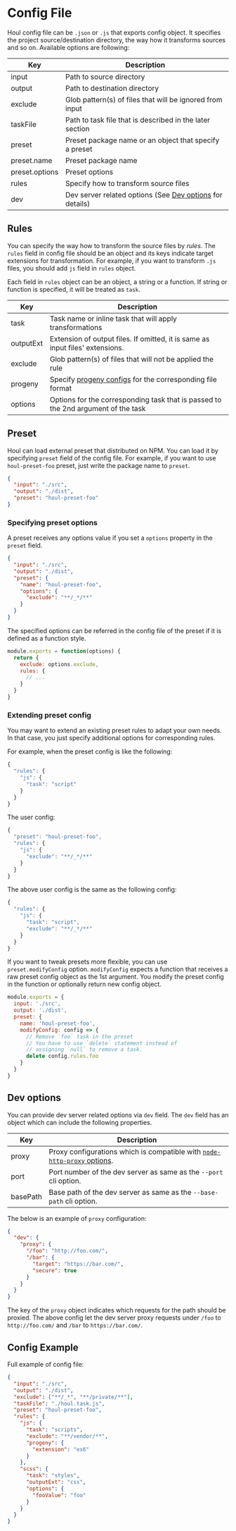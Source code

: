 # Config File

Houl config file can be `.json` or `.js` that exports config object. It specifies the project source/destination directory, the way how it transforms sources and so on. Available options are following:

| Key            | Description                                                              |
| -------------- | ------------------------------------------------------------------------ |
| input          | Path to source directory                                                 |
| output         | Path to destination directory                                            |
| exclude        | Glob pattern(s) of files that will be ignored from input                 |
| taskFile       | Path to task file that is described in the later section                 |
| preset         | Preset package name or an object that specify a preset                   |
| preset.name    | Preset package name                                                      |
| preset.options | Preset options                                                           |
| rules          | Specify how to transform source files                                    |
| dev            | Dev server related options (See [Dev options](#dev-options) for details) |

## Rules

You can specify the way how to transform the source files by _rules_. The `rules` field in config file should be an object and its keys indicate target extensions for transformation. For example, if you want to transform `.js` files, you should add `js` field in `rules` object.

Each field in `rules` object can be an object, a string or a function. If string or function is specified, it will be treated as `task`.

| Key       | Description                                                                                                 |
| --------- | ----------------------------------------------------------------------------------------------------------- |
| task      | Task name or inline task that will apply transformations                                                    |
| outputExt | Extension of output files. If omitted, it is same as input files' extensions.                               |
| exclude   | Glob pattern(s) of files that will not be applied the rule                                                  |
| progeny   | Specify [progeny configs](https://github.com/es128/progeny#configuration) for the corresponding file format |
| options   | Options for the corresponding task that is passed to the 2nd argument of the task                           |

## Preset

Houl can load external preset that distributed on NPM. You can load it by specifying `preset` field of the config file. For example, if you want to use `houl-preset-foo` preset, just write the package name to `preset`.

```json
{
  "input": "./src",
  "output": "./dist",
  "preset": "houl-preset-foo"
}
```

### Specifying preset options

A preset receives any options value if you set a `options` property in the `preset` field.

```json
{
  "input": "./src",
  "output": "./dist",
  "preset": {
    "name": "houl-preset-foo",
    "options": {
      "exclude": "**/_*/**"
    }
  }
}
```

The specified options can be referred in the config file of the preset if it is defined as a function style.

```js
module.exports = function(options) {
  return {
    exclude: options.exclude,
    rules: {
      // ...
    }
  }
}
```

### Extending preset config

You may want to extend an existing preset rules to adapt your own needs. In that case, you just specify additional options for corresponding rules.

For example, when the preset config is like the following:

```js
{
  "rules": {
    "js": {
      "task": "script"
    }
  }
}
```

The user config:

```js
{
  "preset": "houl-preset-foo",
  "rules": {
    "js": {
      "exclude": "**/_*/**"
    }
  }
}
```

The above user config is the same as the following config:

```js
{
  "rules": {
    "js": {
      "task": "script",
      "exclude": "**/_*/**"
    }
  }
}
```

If you want to tweak presets more flexible, you can use `preset.modifyConfig` option. `modifyConfig` expects a function that receives a raw preset config object as the 1st argument. You modify the preset config in the function or optionally return new config object.

```js
module.exports = {
  input: './src',
  output: './dist',
  preset: {
    name: 'houl-preset-foo',
    modifyConfig: config => {
      // Remove `foo` task in the preset
      // You have to use `delete` statement instead of
      // assigning `null` to remove a task.
      delete config.rules.foo
    }
  }
}
```

## Dev options

You can provide dev server related options via `dev` field. The `dev` field has an object which can include the following properties.

| Key      | Description                                                                                                                      |
| -------- | -------------------------------------------------------------------------------------------------------------------------------- |
| proxy    | Proxy configurations which is compatible with [`node-http-proxy` options](https://github.com/nodejitsu/node-http-proxy#options). |
| port     | Port number of the dev server as same as the `--port` cli option.                                                                |
| basePath | Base path of the dev server as same as the `--base-path` cli option.                                                             |

The below is an example of `proxy` configuration:

```json
{
  "dev": {
    "proxy": {
      "/foo": "http://foo.com/",
      "/bar": {
        "target": "https://bar.com/",
        "secure": true
      }
    }
  }
}
```

The key of the `proxy` object indicates which requests for the path should be proxied. The above config let the dev server proxy requests under `/foo` to `http://foo.com/` and `/bar` to `https://bar.com/`.

## Config Example

Full example of config file:

```json
{
  "input": "./src",
  "output": "./dist",
  "exclude": ["**/_*", "**/private/**"],
  "taskFile": "./houl.task.js",
  "preset": "houl-preset-foo",
  "rules": {
    "js": {
      "task": "scripts",
      "exclude": "**/vendor/**",
      "progeny": {
        "extension": "es6"
      }
    },
    "scss": {
      "task": "styles",
      "outputExt": "css",
      "options": {
        "fooValue": "foo"
      }
    }
  }
}
```
